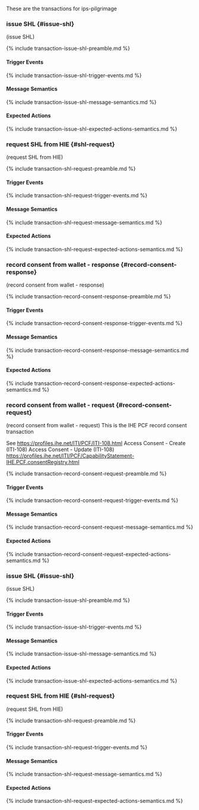 These are the transactions for ips-pilgrimage
###  issue SHL {#issue-shl}

(issue SHL)


{% include transaction-issue-shl-preamble.md %}
#### Trigger Events
{% include transaction-issue-shl-trigger-events.md %}
#### Message Semantics
{% include transaction-issue-shl-message-semantics.md %}
#### Expected Actions
{% include transaction-issue-shl-expected-actions-semantics.md %}

###  request SHL from HIE {#shl-request}

(request SHL from HIE)


{% include transaction-shl-request-preamble.md %}
#### Trigger Events
{% include transaction-shl-request-trigger-events.md %}
#### Message Semantics
{% include transaction-shl-request-message-semantics.md %}
#### Expected Actions
{% include transaction-shl-request-expected-actions-semantics.md %}

###  record consent from wallet - response {#record-consent-response}

(record consent from wallet - response)


{% include transaction-record-consent-response-preamble.md %}
#### Trigger Events
{% include transaction-record-consent-response-trigger-events.md %}
#### Message Semantics
{% include transaction-record-consent-response-message-semantics.md %}
#### Expected Actions
{% include transaction-record-consent-response-expected-actions-semantics.md %}

###  record consent from wallet - request {#record-consent-request}

(record consent from wallet - request)
This is the IHE PCF record consent transaction

See 
   https://profiles.ihe.net/ITI/PCF/ITI-108.html
Access Consent - Create (ITI-108)
Access Consent - Update (ITI-108)
https://profiles.ihe.net/ITI/PCF/CapabilityStatement-IHE.PCF.consentRegistry.html

{% include transaction-record-consent-request-preamble.md %}
#### Trigger Events
{% include transaction-record-consent-request-trigger-events.md %}
#### Message Semantics
{% include transaction-record-consent-request-message-semantics.md %}
#### Expected Actions
{% include transaction-record-consent-request-expected-actions-semantics.md %}

###  issue SHL {#issue-shl}

(issue SHL)


{% include transaction-issue-shl-preamble.md %}
#### Trigger Events
{% include transaction-issue-shl-trigger-events.md %}
#### Message Semantics
{% include transaction-issue-shl-message-semantics.md %}
#### Expected Actions
{% include transaction-issue-shl-expected-actions-semantics.md %}

###  request SHL from HIE {#shl-request}

(request SHL from HIE)


{% include transaction-shl-request-preamble.md %}
#### Trigger Events
{% include transaction-shl-request-trigger-events.md %}
#### Message Semantics
{% include transaction-shl-request-message-semantics.md %}
#### Expected Actions
{% include transaction-shl-request-expected-actions-semantics.md %}


